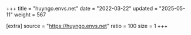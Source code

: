 +++
title = "huyngo.envs.net"
date = "2022-03-22"
updated = "2025-05-11"
weight = 567

[extra]
source = "https://huyngo.envs.net"
ratio = 100
size = 1
+++
